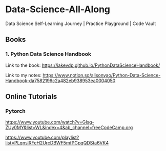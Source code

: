 # Data-Science-All-Along

Data Science Self-Learning Journey | Practice Playground | Code Vault

## Books

### 1. Python Data Science Handbook

Link to the book: https://jakevdp.github.io/PythonDataScienceHandbook/

Link to my notes: https://www.notion.so/alisonyao/Python-Data-Science-Handbook-da7582196c2a482eb938953ea0004050

<!-- ### 2. Practical Statistics for Data Scientists (2017)

Link to the book: https://github.com/chris23964157/Test_jekins/blob/main/Practical%20Statistics%20for%20Data%20Scientist.2017.pdf -->

<!-- ### 3. The Data Science Handbook (2017)

Link to the book: https://github.com/altwajre/bigdata/blob/d4e5faa5b5301d2ddf7623975001a1dab8afffa6/The%20Data%20Science%20Handbook%20(2017).pdf -->

## Online Tutorials

### Pytorch

https://www.youtube.com/watch?v=GIsg-ZUy0MY&list=WL&index=4&ab_channel=freeCodeCamp.org

https://www.youtube.com/playlist?list=PLqnslRFeH2UrcDBWF5mfPGpqQDSta6VK4
